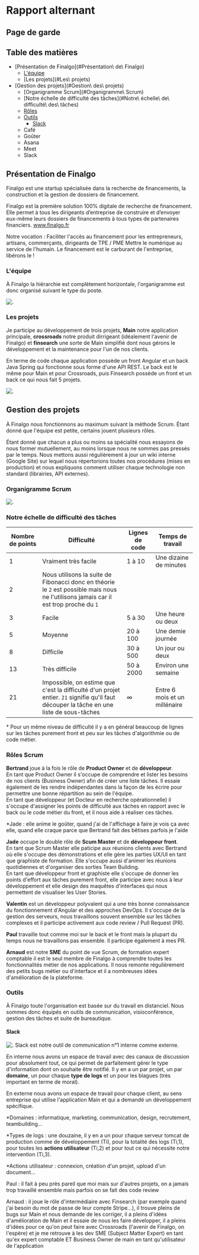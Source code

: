 # Rapport alternant

## Page de garde

## Table des matières

- [Présentation de Finalgo](#Présentation\ de\ Finalgo)
  - [L'équipe](#L'équipe)
  - [Les projets](#Les\ projets)
- [Gestion des projets](#Gestion\ des\ projets)
  - [Organigramme Scrum](#Organigramme\ Scrum)
  - [Notre échelle de difficulté des tâches](#Notre\ échelle\ de\ difficulté\ des\ tâches)
  - [Rôles](#Rôles)
  - [Outils](#Outils)
    - [Slack](#Slack)
  - Café
  - Goûter
  - Asana
  - Meet
  - Slack

## Présentation de Finalgo

Finalgo est une startup spécialisée dans la recherche de financements, la construction et la gestion de dossiers de financement.

Finalgo est la première solution 100% digitale de recherche de financement. Elle permet à tous les dirigeants d’entreprise de construire et d’envoyer eux-même leurs dossiers de financements à tous types de partenaires financiers. www.finalgo.fr

Notre vocation :
Faciliter l'accès au financement pour les entrepreneurs, artisans, commerçants, dirigeants de TPE / PME
Mettre le numérique au service de l'humain.
Le financement est le carburant de l'entreprise, libérons le !

### L'équipe

À Finalgo la hiérarchie est complètement horizontale, l'organigramme est donc organisé suivant le type du poste.

![.](./organigramme.svg)

### Les projets

Je participe au développement de trois projets, **Main** notre application principale, **crossroads** notre produit dirrigeant (idéalement l'avenir de Finalgo) et **finsearch** une sorte de Main simplifié dont nous gérons le développement et la maintenance pour l'un de nos clients.

En terme de code chaque application possède un front Angular et un back Java Spring qui fonctionne sous forme d'une API REST. Le back est le même pour Main et pour Crossroads, puis Finsearch possède un front et un back ce qui nous fait 5 projets.

![.](projets.svg)

## Gestion des projets

À Finalgo nous fonctionnons au maximum suivant la méthode Scrum. Étant donné que l'équipe est petite, certains jouent plusieurs rôles.

Étant donné que chacun a plus ou moins sa spécialité nous essayons de nous former mutuellement, au moins lorsque nous ne sommes pas pressés par le temps. Nous mettons aussi régulièrement à jour un wiki interne (Google Site) sur lequel nous répertorions toutes nos procédures (mises en production) et nous expliquons comment utiliser chaque technologie non standard (librairies, API externes).

### Organigramme Scrum

![.](scrum.svg)

### Notre échelle de difficulté des tâches

| Nombre de points | Difficulté | Lignes de code | Temps de travail |
| ---------------- | ---------- | -------------- | ---------------- |
| 1 | Vraiment très facile | 1 à 10 | Une dizaine de minutes |
| 2 | Nous utilisons la suite de Fibonacci donc en théorie le `2` est possible mais nous ne l'utilisons jamais car il est trop proche du `1` |
| 3 | Facile | 5 à 30 | Une heure ou deux |
| 5 | Moyenne | 20 à 100 | Une demie journée |
| 8 | Difficile | 30 à 500 | Un jour ou deux |
| 13 | Très difficile | 50 à 2000 | Environ une semaine |
| 21 | Impossible, on estime que c'est la difficulté d'un projet entier. `21` signifie qu'il faut découper la tâche en une liste de sous-tâches | ∞ | Entre 6 mois et un millénaire |

\* Pour un même niveau de difficulté il y a en général beaucoup de lignes sur les tâches purement front et peu sur les tâches d'algorithmie ou de code métier.

### Rôles Scrum

**Bertrand** joue à la fois le rôle de **Product Owner** et de **développeur**.  
En tant que Product Owner il s'occupe de comprendre et lister les besoins de nos clients (Business Owner) afin de créer une liste tâches. Il essaie également de les rendre indépendantes dans la façon de les écrire pour permettre une bonne répartition au sein de l'équipe.  
En tant que développeur (et Docteur en recherche opérationnelle) il s'occupe d'assigner les points de difficulté aux tâches en rapport avec le back ou le code métier du front, et il nous aide à réaliser ces tâches.

*Jade : elle anime le goûter, quand j'ai de l'affichage à faire je vois ça avec elle, quand elle craque parce que Bertrand fait des bêtises parfois je l'aide

**Jade** occupe le double rôle de **Scum Master** et de **développeur front**.  
En tant que Scrum Master elle paticipe aux réunions clients avec Bertrand où elle s'occupe des démonstrations et elle gère les parties UX/UI en tant que graphiste de formation. Elle s'occupe aussi d'animer les réunions quotidiennes et d'organiser des sorties Team Building.  
En tant que développeur front et graphiste elle s'occupe de donner les points d'effort aux tâches purement front, elle participe avec nous à leur développement et elle design des maquêtes d'interfaces qui nous permettent de visualiser les User Stories.

**Valentin** est un développeur polyvalent qui a une très bonne connaissance du fonctionnement d'Angular et des approches DevOps. Il s'occupe de la gestion des serveurs, nous travaillons souvent ensemble sur les tâches complexes et il participe activement aux code review / Pull Request (PR).

**Paul** travaille tout comme moi sur le back et le front mais la plupart du temps nous ne travaillons pas ensemble. Il participe également à mes PR.

**Arnaud** est notre **SME** du point de vue Scrum, de formation expert comptable il est le seul membre de Finalgo à comprendre toutes les fonctionnalités métier de nos applications. Il nous remonte régulièrement des petits bugs métier ou d'interface et il a nombreuses idées d'amélioration de la plateforme.

### Outils

À Finalgo toute l'organisation est basée sur du travail en distanciel. Nous sommes donc équipés en outils de communication, visioconférence, gestion des tâches et suite de bureautique.

#### Slack

![.](slack.png) Slack est notre outil de communication n°1 interne comme externe.

En interne nous avons un espace de travail avec des canaux de discussion pour absolument tout, ce qui permet de parfaitement gérer le type d'information dont on souhaite être notifié. Il y en a un par projet, un par **domaine**, un pour chaque **type de logs** et un pour les blagues (très important en terme de moral).

En externe nous avons un espace de travail pour chaque client, au sens entreprise qui utilise l'application Main et qui a demandé un développement spécifique.

*Domaines : informatique, marketing, communication, design, recrutement, teambuilding...

*Types de logs : une douzaine, il y en a un pour chaque serveur tomcat de production comme de développement (Ti), pour la totalité des logs (Ti,1), pour toutes les **actions utilisateur** (Ti,2) et pour tout ce qui nécessite notre intervention (Ti,3).

*Actions utilisateur : connexion, création d'un projet, upload d'un document...

Paul : il fait à peu près pareil que moi mais sur d'autres projets, on a jamais trop travaillé ensemble mais parfois on se fait des code review

Arnaud : il joue le rôle d'intermédiaire avec Finsearch (par exemple quand j'ai besoin du mot de passe de leur compte Stripe...), il trouve pleins de bugs sur Main et nous demande de les corriger, il a pleins d'idées d'amélioration de Main et il essaie de nous les faire développer, il a pleins d'idées pour ce qu'on peut faire avec Crossroads (l'avenir de Finalgo, on l'espère) et je me retrouve à les dev
SME (Subject Matter Expert) en tant qu'ex expert comptable ET Business Owner de main en tant qu'utilisateur de l'application
